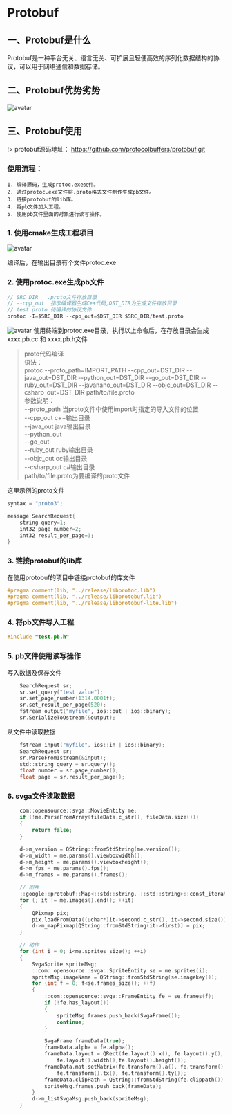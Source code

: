 # Protobuf

## 一、Protobuf是什么
Protobuf是一种平台无关、语言无关、可扩展且轻便高效的序列化数据结构的协议，可以用于网络通信和数据存储。

## 二、Protobuf优势劣势
![avatar](../img/protobuf/good.png)

## 三、Protobuf使用
!> protobuf源码地址： https://github.com/protocolbuffers/protobuf.git  

### 使用流程：
	1. 编译源码，生成protoc.exe文件。
	2. 通过protoc.exe文件将.proto格式文件制作生成pb文件。
	3. 链接protobuf的lib库。
	4. 将pb文件加入工程。
    5. 使用pb文件里面的对象进行读写操作。

### 1. 使用cmake生成工程项目
![avatar](../img/protobuf/cmake.png)

编译后，在输出目录有个文件protoc.exe

### 2. 使用protoc.exe生成pb文件
```c
// SRC_DIR   .proto文件存放目录
// --cpp_out  指示编译器生成C++代码,DST_DIR为生成文件存放目录
// test.proto 待编译的协议文件
protoc -I=$SRC_DIR --cpp_out=$DST_DIR $SRC_DIR/test.proto
```
![avatar](../img/protobuf/protoc.png)
使用终端到protoc.exe目录，执行以上命令后，在存放目录会生成 xxxx.pb.cc 和 xxxx.pb.h文件  
>proto代码编译  
语法：  
protoc --proto_path=IMPORT_PATH --cpp_out=DST_DIR --java_out=DST_DIR --python_out=DST_DIR --go_out=DST_DIR --ruby_out=DST_DIR --javanano_out=DST_DIR --objc_out=DST_DIR --csharp_out=DST_DIR path/to/file.proto  
参数说明：  
--proto_path 当proto文件中使用import时指定的导入文件的位置  
--cpp_out c++输出目录  
--java_out java输出目录  
--python_out  
--go_out  
--ruby_out ruby输出目录  
--objc_out oc输出目录  
--csharp_out c#输出目录  
path/to/file.proto为要编译的proto文件  

这里示例的proto文件  
```c
syntax = "proto3";

message SearchRequest{
	string query=1;
	int32 page_number=2;
	int32 result_per_page=3;
}
```

### 3. 链接protobuf的lib库
在使用protobuf的项目中链接protobuf的库文件
```c
#pragma comment(lib, "../release/libprotoc.lib")
#pragma comment(lib, "../release/libprotobuf.lib")
#pragma comment(lib, "../release/libprotobuf-lite.lib")
```

### 4. 将pb文件导入工程
```c
#include "test.pb.h"
```

### 5. pb文件使用读写操作
写入数据及保存文件
```c
    SearchRequest sr;
	sr.set_query("test value");
	sr.set_page_number(1314.0001f);
	sr.set_result_per_page(520);
	fstream output("myfile", ios::out | ios::binary);
	sr.SerializeToOstream(&output);
```
从文件中读取数据
```c
    fstream input("myfile", ios::in | ios::binary);
	SearchRequest sr;
	sr.ParseFromIstream(&input);
	std::string query = sr.query();
	float number = sr.page_number();
	float page = sr.result_per_page();
```

### 6. svga文件读取数据
```c
	com::opensource::svga::MovieEntity me;
	if (!me.ParseFromArray(fileData.c_str(), fileData.size()))
	{
		return false; 
	}

	d->m_version = QString::fromStdString(me.version());
	d->m_width = me.params().viewboxwidth();
	d->m_height = me.params().viewboxheight();
	d->m_fps = me.params().fps();
	d->m_frames = me.params().frames();

    // 图片
	::google::protobuf::Map<::std::string, ::std::string>::const_iterator it = me.images().begin();
	for (; it != me.images().end(); ++it)
	{
		QPixmap pix;
		pix.loadFromData((uchar*)it->second.c_str(), it->second.size());
		d->m_mapPixmap[QString::fromStdString(it->first)] = pix;
	}

    // 动作
	for (int i = 0; i<me.sprites_size(); ++i)
	{
		SvgaSprite spriteMsg;
		::com::opensource::svga::SpriteEntity se = me.sprites(i);
		spriteMsg.imageName = QString::fromStdString(se.imagekey()); 
		for (int f = 0; f<se.frames_size(); ++f)
		{
			::com::opensource::svga::FrameEntity fe = se.frames(f);
			if (!fe.has_layout())
			{
				spriteMsg.frames.push_back(SvgaFrame());
				continue;
			}

			SvgaFrame frameData(true);
			frameData.alpha = fe.alpha();
			frameData.layout = QRect(fe.layout().x(), fe.layout().y(),
				fe.layout().width(),fe.layout().height());
			frameData.mat.setMatrix(fe.transform().a(), fe.transform().b(), fe.transform().c(), fe.transform().d(),
				fe.transform().tx(), fe.transform().ty());
			frameData.clipPath = QString::fromStdString(fe.clippath());
			spriteMsg.frames.push_back(frameData);
		}
		d->m_listSvgaMsg.push_back(spriteMsg);
	}

```







 

